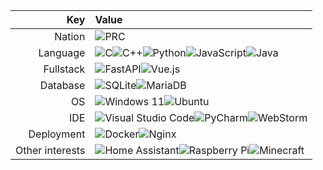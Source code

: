 | Key       | Value |
| --------: | :---- |
| Nation | ![PRC](https://img.shields.io/badge/People's%20Republic%20of%20China-red?style=flat) |
| Language | ![C](https://img.shields.io/badge/c-%2300599C.svg?style=flat&logo=c&logoColor=white)![C++](https://img.shields.io/badge/c++-%2300599C.svg?style=flat&logo=c%2B%2B&logoColor=white)![Python](https://img.shields.io/badge/python-3670A0?style=flat&logo=python&logoColor=ffdd54)![JavaScript](https://img.shields.io/badge/javascript-%23323330.svg?style=flat&logo=javascript&logoColor=%23F7DF1E)![Java](https://img.shields.io/badge/java-%23ED8B00.svg?style=flat&logo=openjdk&logoColor=white) |
| Fullstack | ![FastAPI](https://img.shields.io/badge/FastAPI-005571?style=flat&logo=fastapi)![Vue.js](https://img.shields.io/badge/vuejs-%2335495e.svg?style=flat&logo=vuedotjs&logoColor=%234FC08D) |
| Database | ![SQLite](https://img.shields.io/badge/sqlite-%2307405e.svg?style=flat&logo=sqlite&logoColor=white)![MariaDB](https://img.shields.io/badge/MariaDB-003545?style=flat&logo=mariadb&logoColor=white) |
| OS | ![Windows 11](https://img.shields.io/badge/Windows%2011-%230079d5.svg?style=flat&logo=Windows%2011&logoColor=white)![Ubuntu](https://img.shields.io/badge/Ubuntu-E95420?style=flat&logo=ubuntu&logoColor=white) |
| IDE | ![Visual Studio Code](https://img.shields.io/badge/Visual%20Studio%20Code-0078d7.svg?style=flat&logo=visual-studio-code&logoColor=white)![PyCharm](https://img.shields.io/badge/pycharm-143?style=flat&logo=pycharm&logoColor=black&color=black&labelColor=green)![WebStorm](https://img.shields.io/badge/webstorm-143?style=flat&logo=webstorm&logoColor=white&color=black) |
| Deployment | ![Docker](https://img.shields.io/badge/docker-%230db7ed.svg?style=flat&logo=docker&logoColor=white)![Nginx](https://img.shields.io/badge/nginx-%23009639.svg?style=flat&logo=nginx&logoColor=white) |
| Other interests | ![Home Assistant](https://img.shields.io/badge/home%20assistant-%2341BDF5.svg?style=flat&logo=home-assistant&logoColor=white)![Raspberry Pi](https://img.shields.io/badge/-RaspberryPi-C51A4A?style=flat&logo=Raspberry-Pi)![Minecraft](https://img.shields.io/badge/Minecraft-green?style=flat&logo=minecraft) |
